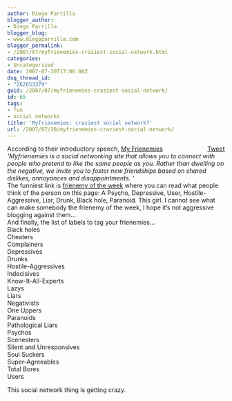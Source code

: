 ```yaml
---
author: Diego Parrilla
blogger_author:
- Diego Parrilla
blogger_blog:
- www.diegoparrilla.com
blogger_permalink:
- /2007/07/myfrienemies-craziest-social-network.html
categories:
- Uncategorized
date: 2007-07-30T17:06:00Z
dsq_thread_id:
- "262653379"
guid: /2007/07/myfrienemies-craziest-social-network/
id: 65
tags:
- fun
- social networks
title: 'Myfrienemies: craziest social network?'
url: /2007/07/30/myfrienemies-craziest-social-network/
---
```


<div style="float: right; margin-left: 10px;">
  <a href="https://twitter.com/share" class="twitter-share-button" data-via="nubeblog" data-hashtags="fun,social+networks" data-count="vertical" data-url="/2007/07/30/myfrienemies-craziest-social-network/">Tweet</a>
</div>

According to their introductory speech, [My <span class="blsp-spelling-error" id="SPELLING_ERROR_0">Frienemies</span>](http://www.myfrienemies.com/) <span style="font-style: italic;">&#8216;<span class="blsp-spelling-error" id="SPELLING_ERROR_1">Myfrienemies</span> is a social networking site that allows you to connect with people who pretend to like the same people as you. Rather than dwelling on the negative, we invite you to foster new friendships based on shared dislikes, annoyances and disappointments. &#8216;</span>  
<span>The funniest link is <a href="http://www.myfrienemies.com/fows"><span class="blsp-spelling-error" id="SPELLING_ERROR_2">frienemy</span> of the week</a> where you can read what people think of the person on this page: </span>A Psycho, Depressive, User, Hostile-Aggressive, Liar, Drunk, Black hole, Paranoid. This girl. I cannot see what can make somebody the <span class="blsp-spelling-error" id="SPELLING_ERROR_3">frienemy</span> of the week, I hope it&#8217;s not aggressive blogging against them&#8230;  
And finally, the list of labels to tag your <span class="blsp-spelling-error" id="SPELLING_ERROR_4">frienemies</span>&#8230;  
Black holes  
Cheaters  
Complainers  
Depressives  
Drunks  
Hostile-<span class="blsp-spelling-error" id="SPELLING_ERROR_5">Aggressives</span>  
<span class="blsp-spelling-error" id="SPELLING_ERROR_6">Indecisives</span>  
Know-It-All-Experts  
<span class="blsp-spelling-error" id="SPELLING_ERROR_7">Lazys</span>  
Liars  
<span class="blsp-spelling-error" id="SPELLING_ERROR_8">Negativists</span>  
One Uppers  
Paranoids  
Pathological Liars  
Psychos  
<span class="blsp-spelling-error" id="SPELLING_ERROR_9">Scenesters</span>  
Silent and <span class="blsp-spelling-error" id="SPELLING_ERROR_10">Unresponsives</span>  
Soul Suckers  
Super-<span class="blsp-spelling-error" id="SPELLING_ERROR_11">Agreeables</span>  
Total Bores  
Users

This social network thing is getting crazy.
